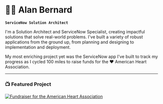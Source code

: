 # 🏄‍♂️ Alan Bernard

**`ServiceNow Solution Architect`**

I'm a Solution Architect and ServiceNow Specialist, creating impactful solutions that solve real-world problems. I've built a variety of robust applications from the ground up, from planning and designing to implementation and deployment.

My most enriching project yet was the ServiceNow app I've built to track my progress as I cycled 100 miles to raise funds for the ❤️ American Heart Association.

---

### 📺 Featured Project

[![Fundraiser for the American Heart Association](https://ytcards.demolab.com/?id=1234567890&title=Fundraiser+for+the+American+Heart+Association&lang=en&timestamp=1717768812&background_color=%230d1117&title_color=%23ffffff&stats_color=%23dedede&max_title_lines=1&width=250&border_radius=5&duration=876)](https://www.justgiving.com/fundraising/ALAN1717175602872)

